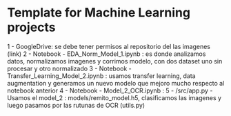 # Template for Machine Learning projects

1 - GoogleDrive: se debe tener permisos al repositorio del las imagenes (link)
2 - Notebook - EDA_Norm_Model_1.ipynb : es donde analizamos datos, normalizamos imagenes y corrimos modelo, con dos dataset uno sin procesar y otro normalizado
3 - Notebook - Transfer_Learning_Model_2.ipynb : usamos transfer learning, data augmentation y generamos un nuevo modelo que mejoro mucho respecto al notebook anterior
4 - Notebook - Model_2_OCR.ipynb : 
5 - /src/app.py   - Usamos el model_2 : models/remito_model.h5, clasificamos las imagenes y luego pasamos por las rutunas de OCR (utils.py)


